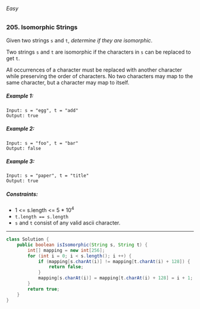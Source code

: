 ###### Easy

### 205. Isomorphic Strings

Given two strings `s` and `t`, _determine if they are isomorphic_.

Two strings `s` and `t` are isomorphic if the characters in `s` can be replaced to get `t`.

All occurrences of a character must be replaced with another character while preserving the order of characters. No two characters may map to the same character, but a character may map to itself.

 

##### Example 1:
```
Input: s = "egg", t = "add"
Output: true
```
##### Example 2:
```
Input: s = "foo", t = "bar"
Output: false
```
##### Example 3:
```
Input: s = "paper", t = "title"
Output: true
``` 

##### Constraints:

- 1 <= s.length <= 5 * 10<sup>4</sup>
- `t.length == s.length`
- `s` and `t` consist of any valid ascii character.

***

```java
class Solution {
    public boolean isIsomorphic(String s, String t) {
        int[] mapping = new int[256];
        for (int i = 0; i < s.length(); i ++) {
            if (mapping[s.charAt(i)] != mapping[t.charAt(i) + 128]) {
                return false;
            }
            mapping[s.charAt(i)] = mapping[t.charAt(i) + 128] = i + 1;
        }
        return true;
    }
}
```

